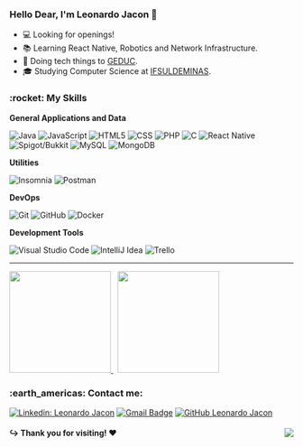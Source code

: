 <h3>Hello Dear, I'm Leonardo Jacon 👋</h3>

 
- 💻 Looking for openings!
- 📚 Learning React Native, Robotics and Network Infrastructure.
- 📱 Doing tech things to <a href="https://instagram.com/geducbr">GEDUC</a>.
- 🎓 Studying Computer Science at <a href="https://portal.ifsuldeminas.edu.br/">IFSULDEMINAS</a>.

<h3> :rocket: My Skills </h3>

**General Applications and Data**

  ![Java](https://img.shields.io/badge/-Java-333333?style=flat&logo=Java&logoColor=f02020)
  ![JavaScript](https://img.shields.io/badge/-JavaScript-333333?style=flat&logo=javascript)
  ![HTML5](https://img.shields.io/badge/-HTML5-333333?style=flat&logo=HTML5)
  ![CSS](https://img.shields.io/badge/-CSS-333333?style=flat&logo=CSS3&logoColor=1572B6)
  ![PHP](https://img.shields.io/badge/-PHP-333333?style=flat&logo=PHP)
  ![C](https://img.shields.io/badge/-C-333333?style=flat&logo=c)
  ![React Native](https://img.shields.io/badge/-React%20Native-333333?style=flat&logo=react)
  ![Spigot/Bukkit](https://img.shields.io/badge/-Spigot/Bukkit-333333?style=flat&logo=minecraft)
  ![MySQL](https://img.shields.io/badge/-MySQL-333333?style=flat&logo=mysql)
  ![MongoDB](https://img.shields.io/badge/-MongoDB-333333?style=flat&logo=mongodb)

**Utilities**

  ![Insomnia](https://img.shields.io/badge/-Insomnia-333333?style=flat&logo=insomnia)
  ![Postman](https://img.shields.io/badge/-Postman-333333?style=flat&logo=postman)

**DevOps**

  ![Git](https://img.shields.io/badge/-Git-333333?style=flat&logo=git)
  ![GitHub](https://img.shields.io/badge/-GitHub-333333?style=flat&logo=github)
  ![Docker](https://img.shields.io/badge/-Docker-333333?style=flat&logo=docker)

**Development Tools**

  ![Visual Studio Code](https://img.shields.io/badge/-Visual%20Studio%20Code-333333?style=flat&logo=visual-studio-code&logoColor=007ACC)
  ![IntelliJ Idea](https://img.shields.io/badge/-IntelliJ%20IDEA%20-333333?style=flat&logo=intellijidea)
  ![Trello](https://img.shields.io/badge/-Trello-333333?style=flat&logo=trello&logoColor=007ACC)
 
<hr/>

<div>
<a href="https://github.com/leojacondev">
  <img height="180em" src="https://github-readme-stats.vercel.app/api?username=leojacondev&theme=midnight-purple&show_icons=true" />
</a>
&nbsp;
<a href="https://github.com/leojacondev">
  <img height="180em" src="https://github-readme-stats.vercel.app/api/top-langs/?username=leojacondev&layout=compact&langs_count=6&theme=midnight-purple"/>  
</a>

</div>

<h3> :earth_americas: Contact me: </h3> 

[![Linkedin: Leonardo Jacon](https://img.shields.io/badge/-Leonardo%20Jacon-purple?style=flat-square&logo=Linkedin&logoColor=white&link=https://linkedin.com/in/leonardo-jacon)](https://linkedin.com/in/leonardo-jacon)
[![Gmail Badge](https://img.shields.io/badge/-eu@leojacon.dev-purple?style=flat-square&logo=Gmail&logoColor=white&link=mailto:eu@leojacon.dev)](mailto:eu@leojacon.dev)
[![GitHub Leonardo Jacon]( https://img.shields.io/github/followers/leojacondev?label=follow&style=social)](https://github.com/leojacondev)

<div>
 <h4> ↪️ Thank you for visiting! ♥️ <img align="right" src="https://komarev.com/ghpvc/?username=leojacondev&color=blueviolet&style=flat-square"></h4>
</div>
